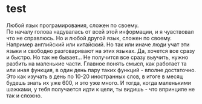 # test
Любой язык програмирования, сложен по своему. <br>
По началу голова надувалась от всей этой информации, и я чувствовал что не справлюсь.
Но и любой другой язык, сложен по своему. Например английский или китайский.
Но так или иначе люди учат эти языки и свободно разговаривают на этих языках.
Да, хочется все сразу и быстро. Но так не бывает...
Не получится все сразу выучить, нужно разбить на маленькие части. 
Главное понять смысл, как работает та или иная функция,  в один день пару таких функций - вполне достаточно.
Это как изучать в день по 10-20 иностранных слов, в итоге в месяц будешь знать их уже 600, и это уже много.
И тогда, когда маленькими шажками, у тебя получается идти к цели, ты видишь - что впринципе не так и сложно. 
